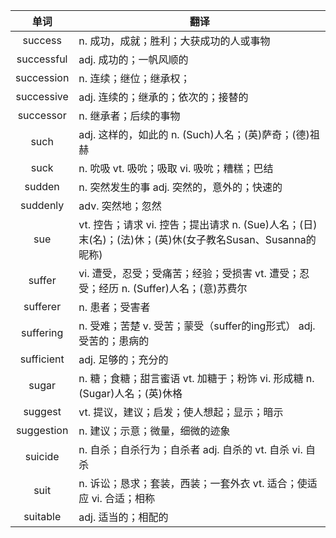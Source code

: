 |单词|翻译  |
|:--:|--| 
|	success  		|		n. 成功，成就；胜利；大获成功的人或事物	|		
|	successful  		|		adj. 成功的；一帆风顺的	|		
|	succession  		|		n. 连续；继位；继承权；	|		
|	successive  		|		adj. 连续的；继承的；依次的；接替的	|		
|	successor  		|		n. 继承者；后续的事物	|		
|	such  		|		adj. 这样的，如此的 n. (Such)人名；(英)萨奇；(德)祖赫	|		
|	suck  		|		n. 吮吸 vt. 吸吮；吸取 vi. 吸吮；糟糕；巴结	|		
|	sudden  		|		n. 突然发生的事 adj. 突然的，意外的；快速的	|		
|	suddenly  		|		adv. 突然地；忽然	|		
|	sue  		|		vt. 控告；请求 vi. 控告；提出请求 n. (Sue)人名；(日)末(名)；(法)休；(英)休(女子教名Susan、Susanna的昵称)	|		
|	suffer  		|		vi. 遭受，忍受；受痛苦；经验；受损害 vt. 遭受；忍受；经历 n. (Suffer)人名；(意)苏费尔	|		
|	sufferer  		|		n. 患者；受害者	|		
|	suffering  		|		n. 受难；苦楚 v. 受苦；蒙受（suffer的ing形式） adj. 受苦的；患病的	|		
|	sufficient  		|		adj. 足够的；充分的	|		
|	sugar  		|		n. 糖；食糖；甜言蜜语 vt. 加糖于；粉饰 vi. 形成糖 n. (Sugar)人名；(英)休格	|		
|	suggest  		|		vt. 提议，建议；启发；使人想起；显示；暗示	|		
|	suggestion  		|		n. 建议；示意；微量，细微的迹象	|		
|	suicide  		|		n. 自杀；自杀行为；自杀者 adj. 自杀的 vt. 自杀 vi. 自杀	|		
|	suit  		|		n. 诉讼；恳求；套装，西装；一套外衣 vt. 适合；使适应 vi. 合适；相称	|		
|	suitable  		|		adj. 适当的；相配的	|		
